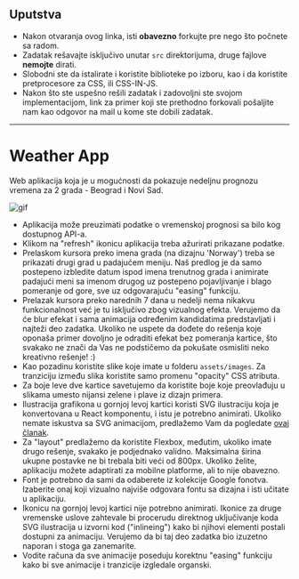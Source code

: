 ## Uputstva
- Nakon otvaranja ovog linka, isti **obavezno** forkujte pre nego što počnete sa radom.
- Zadatak rešavajte isključivo unutar `src` direktorijuma, druge fajlove **nemojte** dirati.
- Slobodni ste da istalirate i koristite biblioteke po izboru, kao i da koristite pretprocesore za CSS, ili CSS-IN-JS.
- Nakon što ste uspešno rešili zadatak i zadovoljni ste svojom implementacijom, link za primer koji ste prethodno forkovali pošaljite nam kao odgovor na mail u kome ste dobili zadatak.

---

# Weather App
Web aplikacija koja je u mogućnosti da pokazuje nedeljnu prognozu vremena za 2 grada - Beograd i Novi Sad.

![gif](https://bot.thehive.rs/api/storage/5b7b2c1b599bbd0024ee5064/5b7c284a599bbd0024ee517c.gif)

- Aplikacija može preuzimati podatke o vremenskoj prognosi sa bilo kog dostupnog API-a.
- Klikom na "refresh" ikonicu aplikacija treba ažurirati prikazane podatke.
- Prelaskom kursora preko imena grada (na dizajnu 'Norway') treba se prikazati drugi grad u padajućem meniju. Naš predlog je da samo postepeno izbledite datum ispod imena trenutnog grada i animirate padajući meni sa imenom drugog uz postepeno pojavljivanje i blago pomeranje od gore, sve uz odgovarajuću "easing" funkciju.
- Prelazak kursora preko narednih 7 dana u nedelji nema nikakvu funkcionalnost već je tu isključivo zbog vizualnog efekta. Verujemo da će blur efekat i sama animacija određenim kandidatima predstavljati i najteži deo zadatka. Ukoliko ne uspete da dođete do rešenja koje oponaša primer dovoljno je odraditi efekat bez pomeranja kartice, što svakako ne znači da Vas ne podstičemo da pokušate osmisliti neko kreativno rešenje! :)
- Kao pozadinu koristite slike koje imate u folderu `assets/images`. Za tranziciju između slika koristite samo promenu "opacity" CSS atributa.
- Za boje leve dve kartice savetujemo da koristite boje koje preovlađuju u slikama umesto nijansi zelene i plave iz dizajn primera.
- Ilustracija grafikona u gornjoj levoj kartici koristi SVG ilustraciju koja je konvertovana u React komponentu, i istu je potrebno animirati. Ukoliko nemate iskustva sa SVG animacijom, predlažemo Vam da pogledate [ovaj članak](https://css-tricks.com/svg-line-animation-works/).
- Za "layout" predlažemo da koristite Flexbox, međutim, ukoliko imate drugo rešenje, svakako je podjednako validno. Maksimalna širina ukupne postavke ne bi trebala biti veći od 800px. Ukoliko želite, aplikaciju možete adaptirati za mobilne platforme, ali to nije obavezno.
- Font je potrebno da sami da odaberete iz kolekcije Google fonotva. Izaberite onaj koji vizualno najviše odgovara fontu sa dizajna i isti učitate u aplikaciju.
- Ikonicu na gornjoj levoj kartici nije potrebno animirati. Ikonice za druge vremenske uslove zahtevale bi procerudu direktnog uključivanje koda SVG ilustracija u izvorni kod ("inlineing") kako bi njihovi elementi postali dostupni za animaciju. Verujemo da bi taj deo zadatka bio izuzetno naporan i stoga ga zanemarite.
- Vodite računa da sve animacije poseduju korektnu "easing" funkciju kako bi sve animacije i tranzicije izgledale organski.